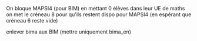 On bloque MAPSI4 (pour BIM) en mettant 0 élèves
dans leur UE de maths on met le créneau 8 pour qu'ils restent dispo pour MAPSI4 (en espérant que créneau 6 reste vide)


enlever bima aux BIM (mettre uniquement bima_en)
